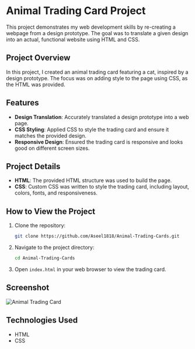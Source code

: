 # Animal Trading Card Project

This project demonstrates my web development skills by re-creating a webpage from a design prototype. The goal was to translate a given design into an actual, functional website using HTML and CSS.

## Project Overview

In this project, I created an animal trading card featuring a cat, inspired by a design prototype. The focus was on adding style to the page using CSS, as the HTML was provided.

## Features

- **Design Translation**: Accurately translated a design prototype into a web page.
- **CSS Styling**: Applied CSS to style the trading card and ensure it matches the provided design.
- **Responsive Design**: Ensured the trading card is responsive and looks good on different screen sizes.

## Project Details

- **HTML**: The provided HTML structure was used to build the page.
- **CSS**: Custom CSS was written to style the trading card, including layout, colors, fonts, and responsiveness.

## How to View the Project

1. Clone the repository:
    ```bash
    git clone https://github.com/Aseel1818/Animal-Trading-Cards.git
    ```
2. Navigate to the project directory:
    ```bash
    cd Animal-Trading-Cards
    ```
3. Open `index.html` in your web browser to view the trading card.

## Screenshot

![Animal Trading Card](path_to_screenshot_image)

## Technologies Used

- HTML
- CSS
